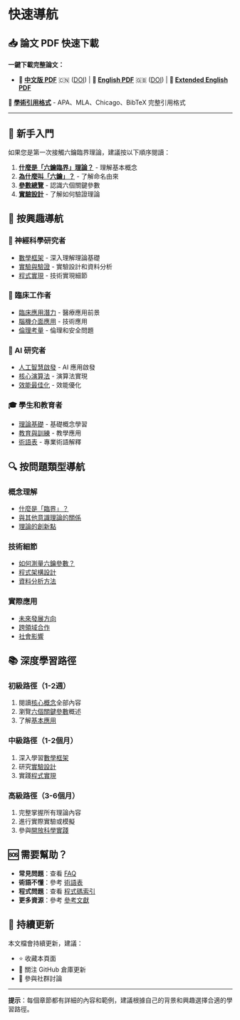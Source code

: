 # 快速導航

## 📥 論文 PDF 快速下載

**一鍵下載完整論文：**
- **📄 [中文版 PDF](pdfs/六鑰臨界.pdf)** 🇨🇳 ([DOI](https://doi.org/10.5281/zenodo.15831002)) | **📄 [English PDF](pdfs/Six-Key_Criticality.pdf)** 🇬🇧 ([DOI](https://doi.org/10.5281/zenodo.15830747)) | **📄 [Extended English PDF](pdfs/Six-Key_Criticality_The_Neural_Manifold_Path_to_Consciousness.pdf)**

**📖 [學術引用格式](citation.md)** - APA、MLA、Chicago、BibTeX 完整引用格式

---

## 🚀 新手入門

如果您是第一次接觸六鑰臨界理論，建議按以下順序閱讀：

1. **[什麼是「六鑰臨界」理論？](core-concepts/q1-1.md)** - 理解基本概念
2. **[為什麼叫「六鑰」？](core-concepts/q1-2.md)** - 了解命名由來
3. **[參數總覽](six-keys/README.md)** - 認識六個關鍵參數
4. **[實驗設計](experiments/README.md)** - 了解如何驗證理論

## 🎯 按興趣導航

### 🧠 神經科學研究者
- [數學框架](mathematics/README.md) - 深入理解理論基礎
- [實驗與驗證](experiments/README.md) - 實驗設計和資料分析
- [程式實現](implementation/README.md) - 技術實現細節

### 🏥 臨床工作者
- [臨床應用潛力](applications/q5-1.md) - 醫療應用前景
- [腦機介面應用](applications/q5-2.md) - 技術應用
- [倫理考量](applications/q5-5.md) - 倫理和安全問題

### 🤖 AI 研究者
- [人工智慧啟發](applications/q5-4.md) - AI 應用啟發
- [核心演算法](implementation/q6-3.md) - 演算法實現
- [效能最佳化](implementation/q6-4.md) - 效能優化

### 🎓 學生和教育者
- [理論基礎](core-concepts/README.md) - 基礎概念學習
- [教育與訓練](applications/q5-3.md) - 教學應用
- [術語表](glossary.md) - 專業術語解釋

## 🔍 按問題類型導航

### 概念理解
- [什麼是「臨界」？](core-concepts/q1-3.md)
- [與其他意識理論的關係](core-concepts/q1-4.md)
- [理論的創新點](core-concepts/q1-5.md)

### 技術細節
- [如何測量六鑰參數？](experiments/q4-1.md)
- [程式架構設計](implementation/q6-2.md)
- [資料分析方法](experiments/q4-3.md)

### 實際應用
- [未來發展方向](applications/q5-6.md)
- [跨領域合作](applications/q5-8.md)
- [社會影響](applications/q5-10.md)

## 📚 深度學習路徑

### 初級路徑（1-2週）
1. 閱讀[核心概念](core-concepts/README.md)全部內容
2. 瀏覽[六個關鍵參數](six-keys/README.md)概述
3. 了解[基本應用](applications/README.md)

### 中級路徑（1-2個月）
1. 深入學習[數學框架](mathematics/README.md)
2. 研究[實驗設計](experiments/README.md)
3. 實踐[程式實現](implementation/README.md)

### 高級路徑（3-6個月）
1. 完整掌握所有理論內容
2. 進行實際實驗或模擬
3. 參與[開放科學實踐](applications/q5-7.md)

## 🆘 需要幫助？

- **常見問題**：查看 [FAQ](faq/README.md)
- **術語不懂**：參考 [術語表](glossary.md)
- **程式問題**：查看 [程式碼索引](code-index.md)
- **更多資源**：參考 [參考文獻](references.md)

## 🔄 持續更新

本文檔會持續更新，建議：
- ⭐ 收藏本頁面
- 🔔 關注 GitHub 倉庫更新
- 💬 參與社群討論

---

**提示**：每個章節都有詳細的內容和範例，建議根據自己的背景和興趣選擇合適的學習路徑。
